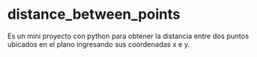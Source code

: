 # distance_between_points
Es un mini proyecto con python para obtener la distancia entre dos puntos ubicados en el plano ingresando sus coordenadas x e y.
